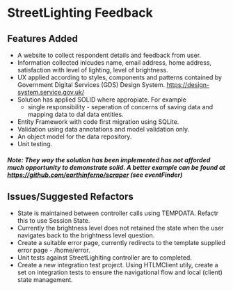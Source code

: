 # StreetLighting Feedback

## Features Added
- A website to collect respondent details and feedback from user.
- Information collected inlcudes name, email address, home address, satisfaction with level of lighting, level of brightness.
- UX applied according to styles, components and patterns contained by Government Digital Services (GDS) Design System. https://design-system.service.gov.uk/
- Solution has applied SOLID where appropiate. For example
  - single responsibility - seperation of concerns of saving data and mapping data to dal data entities.
- Entity Framework with code first migration using SQLite.
- Validation using data annotations and model validation only.
- An object model for the data repository.
- Unit testing.

##### Note: They way the solution has been implemented has not afforded much opportunity to demonstrate solid. A better example can be found at https://github.com/earthinferno/scraper (see eventFinder)

## Issues/Suggested Refactors
- State is maintained between controller calls using TEMPDATA. Refactr this to use Session State.
- Currently the brightness level does not retained the state when the user navigates back to the brightness level question.
- Create a suitable error page, currently redirects to the template supplied error page - /home/error.
- Unit tests against StreetLighiting controller are to completed.
- Create a new integration test project. Using HTLMClient utily, create a set on integration tests to ensure the navigational flow and local (client) state management.



